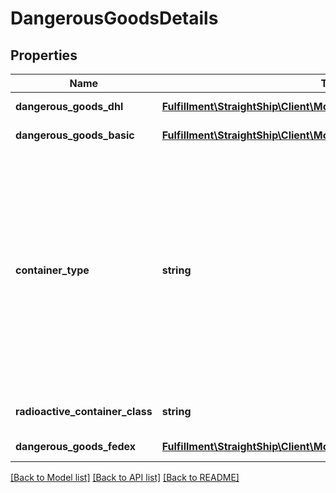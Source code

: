 # DangerousGoodsDetails

## Properties
Name | Type | Description | Notes
------------ | ------------- | ------------- | -------------
**dangerous_goods_dhl** | [**Fulfillment\StraightShip\Client\Model\DangerousGoodsDetailsDhl[]**](DangerousGoodsDetailsDhl.md) | List of dangerous goods used with DHL carrier | [optional] 
**dangerous_goods_basic** | [**Fulfillment\StraightShip\Client\Model\DangerousGoodsDetailsBasic[]**](DangerousGoodsDetailsBasic.md) | List of dangerous goods used for generating basic DG form | [optional] 
**container_type** | **string** | Container type  The type of package used to contain the regulated good. (Ex: Fiberboard Box). Required if CommodityRegulatedLevelCode &#x3D; LQ or FR.  Ex. FIBERBOARD BOX, WOOD(EN) BOX, PLASTIC JERRICAN, METAL BOX, STEEL DRUM, OTHER, PLASTIC BOX, PLASTIC DRUM, STYROFOAM BOX, CYLINDERS, ENVIROTAINER, PLYWOOD BOX, ALUMINUM DRUM, ALUMINUM CYLINDERS, PLASTIC PAIL, PLYWOOD DRUM, FIBER DRUM, STEEL JERRICAN, ALUMINUM JERRICAN, STEEL BOX, CARTON, ALUMINUM BOX | [optional] 
**radioactive_container_class** | **string** | Container class for radioactive materials  Leave null if shipping non-radioactive | [optional] 
**dangerous_goods_fedex** | [**Fulfillment\StraightShip\Client\Model\DangerousGoodsDetailsFedex[]**](DangerousGoodsDetailsFedex.md) | List of dangerous goods used with Fedex carrier | [optional] 

[[Back to Model list]](../../README.md#documentation-for-models) [[Back to API list]](../../README.md#documentation-for-api-endpoints) [[Back to README]](../../README.md)


